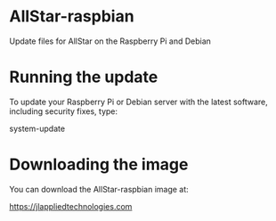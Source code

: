 # AllStar-raspbian
Update files for AllStar on the Raspberry Pi and Debian
# Running the update
To update your Raspberry Pi or Debian server with the latest software, including security fixes, type:

system-update
# Downloading the image
You can download the AllStar-raspbian image at:

https://jlappliedtechnologies.com
